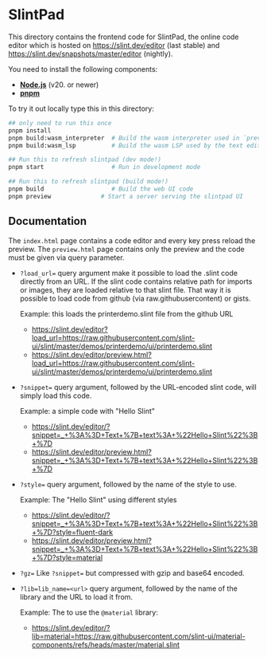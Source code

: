 <!-- Copyright © SixtyFPS GmbH <info@slint.dev> ; SPDX-License-Identifier: GPL-3.0-only OR LicenseRef-Slint-Royalty-free-2.0 OR LicenseRef-Slint-Software-3.0 -->

# SlintPad

This directory contains the frontend code for SlintPad, the online code editor
which is hosted on https://slint.dev/editor (last stable) and
https://slint.dev/snapshots/master/editor (nightly).

You need to install the following components:
* **[Node.js](https://nodejs.org/download/release/)** (v20. or newer)
* **[pnpm](https://www.pnpm.io/)**

To try it out locally type this in this directory:

```sh
## only need to run this once
pnpm install
pnpm build:wasm_interpreter  # Build the wasm interpreter used in `preview.html`
pnpm build:wasm_lsp          # Build the wasm LSP used by the text editor

## Run this to refresh slintpad (dev mode!)
pnpm start                   # Run in development mode

## Run this to refresh slintpad (build mode!)
pnpm build                   # Build the web UI code
pnpm preview              # Start a server serving the slintpad UI
```

## Documentation

The `index.html` page contains a code editor and every key press reload the preview.
The `preview.html` page contains only the preview and the code must be given via query parameter.

-   `?load_url=` query argument make it possible to load the .slint code directly from an URL.
    If the slint code contains relative path for imports or images, they are loaded relative to
    that slint file. That way it is possible to load code from github (via raw.githubusercontent)
    or gists.

    Example: this loads the printerdemo.slint file from the github URL

    -   https://slint.dev/editor?load_url=https://raw.githubusercontent.com/slint-ui/slint/master/demos/printerdemo/ui/printerdemo.slint
    -   https://slint.dev/editor/preview.html?load_url=https://raw.githubusercontent.com/slint-ui/slint/master/demos/printerdemo/ui/printerdemo.slint

-   `?snippet=` query argument, followed by the URL-encoded slint code, will simply load this code.

    Example: a simple code with "Hello Slint"

    -   https://slint.dev/editor/?snippet=_+%3A%3D+Text+%7B+text%3A+%22Hello+Slint%22%3B+%7D
    -   https://slint.dev/editor/preview.html?snippet=_+%3A%3D+Text+%7B+text%3A+%22Hello+Slint%22%3B+%7D

-   `?style=` query argument, followed by the name of the style to use.

    Example: The "Hello Slint" using different styles

    -   https://slint.dev/editor/?snippet=_+%3A%3D+Text+%7B+text%3A+%22Hello+Slint%22%3B+%7D?style=fluent-dark
    -   https://slint.dev/editor/preview.html?snippet=_+%3A%3D+Text+%7B+text%3A+%22Hello+Slint%22%3B+%7D?style=material

-   `?gz=` Like `?snippet=` but compressed with gzip and base64 encoded.

-   `?lib=lib_name=<url>` query argument, followed by the name of the library and the URL to load it from.

    Example: The to use the `@material` library:

     -   https://slint.dev/editor/?lib=material=https://raw.githubusercontent.com/slint-ui/material-components/refs/heads/master/material.slint
